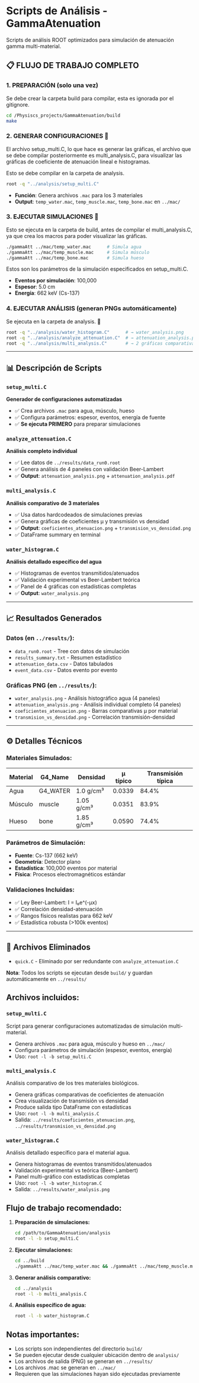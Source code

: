 # Scripts de Análisis - GammaAtenuation

Scripts de análisis ROOT optimizados para simulación de atenuación gamma multi-material.

## 📋 **FLUJO DE TRABAJO COMPLETO**

### **1. PREPARACIÓN (solo una vez)**

Se debe crear la carpeta build para compilar, esta es ignorada por el gitignore. 

```bash
cd /Physiscs_projects/GammaAtenuation/build
make
```

### **2. GENERAR CONFIGURACIONES** 🎀

El archivo setup_multi.C, lo que hace es generar las gráficas, el archivo que se debe compilar posteriormente es multi_analysis.C, para visualizar las gráficas de coeficiente de atenuación lineal e histogramas.

Esto se debe compilar en la carpeta de analysis. 

```bash
root -q "../analysis/setup_multi.C"
```
- **Función**: Genera archivos `.mac` para los 3 materiales
- **Output**: `temp_water.mac`, `temp_muscle.mac`, `temp_bone.mac` en `../mac/`

### **3. EJECUTAR SIMULACIONES** 🎀

Esto se ejecuta en la carpeta de build, antes de compilar el multi_analysis.C, ya que crea los macros para poder visualizar las gráficas. 

```bash
./gammaAtt ../mac/temp_water.mac      # Simula agua
./gammaAtt ../mac/temp_muscle.mac     # Simula músculo  
./gammaAtt ../mac/temp_bone.mac       # Simula hueso
```
Estos son los parámetros de la simulación especificados en setup_multi.C.

- **Eventos por simulación**: 100,000
- **Espesor**: 5.0 cm  
- **Energía**: 662 keV (Cs-137)

### **4. EJECUTAR ANÁLISIS (generan PNGs automáticamente)**

Se ejecuta en la carpeta de analysis. 👀

```bash
root -q "../analysis/water_histogram.C"      # → water_analysis.png
root -q "../analysis/analyze_attenuation.C"  # → attenuation_analysis.png
root -q "../analysis/multi_analysis.C"       # → 2 gráficas comparativas
```

---

## 📊 **Descripción de Scripts**

### `setup_multi.C`
**Generador de configuraciones automatizadas**
- ✅ Crea archivos `.mac` para agua, músculo, hueso
- ✅ Configura parámetros: espesor, eventos, energía de fuente
- ✅ **Se ejecuta PRIMERO** para preparar simulaciones

### `analyze_attenuation.C`
**Análisis completo individual**
- ✅ Lee datos de `../results/data_run0.root`
- ✅ Genera análisis de 4 paneles con validación Beer-Lambert
- ✅ **Output**: `attenuation_analysis.png` + `attenuation_analysis.pdf`

### `multi_analysis.C` 
**Análisis comparativo de 3 materiales**
- ✅ Usa datos hardcodeados de simulaciones previas
- ✅ Genera gráficas de coeficientes μ y transmisión vs densidad
- ✅ **Output**: `coeficientes_atenuacion.png` + `transmision_vs_densidad.png`
- ✅ DataFrame summary en terminal

### `water_histogram.C`
**Análisis detallado específico del agua**
- ✅ Histogramas de eventos transmitidos/atenuados
- ✅ Validación experimental vs Beer-Lambert teórica
- ✅ Panel de 4 gráficas con estadísticas completas
- ✅ **Output**: `water_analysis.png`

---

## 📈 **Resultados Generados**

### **Datos** (en `../results/`):
- `data_run0.root` - Tree con datos de simulación
- `results_summary.txt` - Resumen estadístico 
- `attenuation_data.csv` - Datos tabulados
- `event_data.csv` - Datos evento por evento

### **Gráficas PNG** (en `../results/`):
- `water_analysis.png` - Análisis histográfico agua (4 paneles)
- `attenuation_analysis.png` - Análisis individual completo (4 paneles)  
- `coeficientes_atenuacion.png` - Barras comparativas μ por material
- `transmision_vs_densidad.png` - Correlación transmisión-densidad

---

## ⚙️ **Detalles Técnicos**

### **Materiales Simulados:**
| Material | G4_Name | Densidad | μ típico | Transmisión típica |
|----------|---------|----------|----------|--------------------|
| Agua     | G4_WATER| 1.0 g/cm³| 0.0339  | 84.4%             |
| Músculo  | muscle  | 1.05 g/cm³| 0.0351 | 83.9%             |
| Hueso    | bone    | 1.85 g/cm³| 0.0590 | 74.4%             |

### **Parámetros de Simulación:**
- **Fuente**: Cs-137 (662 keV)
- **Geometría**: Detector plano
- **Estadística**: 100,000 eventos por material
- **Física**: Procesos electromagnéticos estándar

### **Validaciones Incluidas:**
- ✅ Ley Beer-Lambert: I = I₀e^(-μx)
- ✅ Correlación densidad-atenuación
- ✅ Rangos físicos realistas para 662 keV
- ✅ Estadística robusta (>100k eventos)

---

## 🚫 **Archivos Eliminados**
- `quick.C` - Eliminado por ser redundante con `analyze_attenuation.C`

**Nota**: Todos los scripts se ejecutan desde `build/` y guardan automáticamente en `../results/`

## Archivos incluidos:

### `setup_multi.C`
Script para generar configuraciones automatizadas de simulación multi-material.
- Genera archivos `.mac` para agua, músculo y hueso en `../mac/`
- Configura parámetros de simulación (espesor, eventos, energía)
- Uso: `root -l -b setup_multi.C`

### `multi_analysis.C`
Análisis comparativo de los tres materiales biológicos.
- Genera gráficas comparativas de coeficientes de atenuación
- Crea visualización de transmisión vs densidad
- Produce salida tipo DataFrame con estadísticas
- Uso: `root -l -b multi_analysis.C`
- Salida: `../results/coeficientes_atenuacion.png`, `../results/transmision_vs_densidad.png`

### `water_histogram.C`
Análisis detallado específico para el material agua.
- Genera histogramas de eventos transmitidos/atenuados
- Validación experimental vs teórica (Beer-Lambert)
- Panel multi-gráfico con estadísticas completas
- Uso: `root -l -b water_histogram.C`
- Salida: `../results/water_analysis.png`

## Flujo de trabajo recomendado:

1. **Preparación de simulaciones:**
   ```bash
   cd /path/to/GammaAtenuation/analysis
   root -l -b setup_multi.C
   ```

2. **Ejecutar simulaciones:**
   ```bash
   cd ../build
   ./gammaAtt ../mac/temp_water.mac && ./gammaAtt ../mac/temp_muscle.mac && ./gammaAtt ../mac/temp_bone.mac && ./gammaAtt ../mac/temp_concrete.mac && ./gammaAtt ../mac/temp_lead.mac
   ```

3. **Generar análisis comparativo:**
   ```bash
   cd ../analysis
   root -l -b multi_analysis.C
   ```

4. **Análisis específico de agua:**
   ```bash
   root -l -b water_histogram.C
   ```

## Notas importantes:
- Los scripts son independientes del directorio `build/`
- Se pueden ejecutar desde cualquier ubicación dentro de `analysis/`
- Los archivos de salida (PNG) se generan en `../results/`
- Los archivos .mac se generan en `../mac/`
- Requieren que las simulaciones hayan sido ejecutadas previamente
